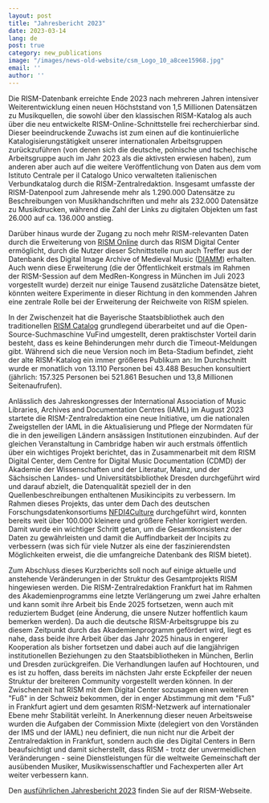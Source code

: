 ```yaml
---
layout: post
title: "Jahresbericht 2023"
date: 2023-03-14
lang: de
post: true
category: new_publications
image: "/images/news-old-website/csm_Logo_10_a8cee15968.jpg"
email: ''
author: ''
---
```


Die RISM-Datenbank erreichte Ende 2023 nach mehreren Jahren intensiver Weiterentwicklung einen neuen Höchststand von 1,5 Millionen Datensätzen zu Musikquellen, die sowohl über den klassischen RISM-Katalog als auch über die neu entwickelte RISM-Online-Schnittstelle frei recherchierbar sind. Dieser beeindruckende Zuwachs ist zum einen auf die kontinuierliche Katalogisierungstätigkeit unserer internationalen Arbeitsgruppen zurückzuführen (von denen sich die deutsche, polnische und tschechische Arbeitsgruppe auch im Jahr 2023 als die aktivsten erwiesen haben), zum anderen aber auch auf die weitere Veröffentlichung von Daten aus dem vom Istituto Centrale per il Catalogo Unico verwalteten italienischen Verbundkatalog durch die RISM-Zentralredaktion. Insgesamt umfasste der RISM-Datenpool zum Jahresende mehr als 1.290.000 Datensätze zu Beschreibungen von Musikhandschriften und mehr als 232.000 Datensätze zu Musikdrucken, während die Zahl der Links zu digitalen Objekten um fast 26.000 auf ca. 136.000 anstieg.

Darüber hinaus wurde der Zugang zu noch mehr RISM-relevanten Daten durch die Erweiterung von [RISM Online](https://rism.online) durch das RISM Digital Center ermöglicht, durch die Nutzer dieser Schnittstelle nun auch Treffer aus der Datenbank des Digital Image Archive of Medieval Music ([DIAMM](https://www.diamm.ac.uk/)) erhalten. Auch wenn diese Erweiterung (die der Öffentlichkeit erstmals im Rahmen der RISM-Session auf dem MedRen-Kongress in München im Juli 2023 vorgestellt wurde) derzeit nur einige Tausend zusätzliche Datensätze bietet, könnten weitere Experimente in dieser Richtung in den kommenden Jahren eine zentrale Rolle bei der Erweiterung der Reichweite von RISM spielen.

In der Zwischenzeit hat die Bayerische Staatsbibliothek auch den traditionellen [RISM Catalog](https://opac.rism.info) grundlegend überarbeitet und auf die Open-Source-Suchmaschine VuFind umgestellt, deren praktischster Vorteil darin besteht, dass es keine Behinderungen mehr durch die Timeout-Meldungen gibt. Während sich die neue Version noch im Beta-Stadium befindet, zieht der alte RISM-Katalog ein immer größeres Publikum an: Im Durchschnitt wurde er monatlich von 13.110 Personen bei 43.488 Besuchen konsultiert (jährlich: 157.325 Personen bei 521.861 Besuchen und 13,8 Millionen Seitenaufrufen).

Anlässlich des Jahreskongresses der International Association of Music Libraries, Archives and Documentation Centres (IAML) im August 2023 startete die RISM-Zentralredaktion eine neue Initiative, um die nationalen Zweigstellen der IAML in die Aktualisierung und Pflege der Normdaten für die in den jeweiligen Ländern ansässigen Institutionen einzubinden. Auf der gleichen Veranstaltung in Cambridge haben wir auch erstmals öffentlich über ein wichtiges Projekt berichtet, das in Zusammenarbeit mit dem RISM Digital Center, dem Centre for Digital Music Documentation (CDMD) der Akademie der Wissenschaften und der Literatur, Mainz, und der Sächsischen Landes- und Universitätsbibliothek Dresden durchgeführt wird und darauf abzielt, die Datenqualität speziell der in den Quellenbeschreibungen enthaltenen Musikincipits zu verbessern. Im Rahmen dieses Projekts, das unter dem Dach des deutschen Forschungsdatenkonsortiums [NFDI4Culture](https://nfdi4culture.de/index.html) durchgeführt wird, konnten bereits weit über 100.000 kleinere und größere Fehler korrigiert werden. Damit wurde ein wichtiger Schritt getan, um die Gesamtkonsistenz der Daten zu gewährleisten und damit die Auffindbarkeit der Incipits zu verbessern (was sich für viele Nutzer als eine der faszinierendsten Möglichkeiten erweist, die die umfangreiche Datenbank des RISM bietet).

Zum Abschluss dieses Kurzberichts soll noch auf einige aktuelle und anstehende Veränderungen in der Struktur des Gesamtprojekts RISM hingewiesen werden. Die RISM-Zentralredaktion Frankfurt hat im Rahmen des Akademienprogramms eine letzte Verlängerung um zwei Jahre erhalten und kann somit ihre Arbeit bis Ende 2025 fortsetzen, wenn auch mit reduziertem Budget (eine Änderung, die unsere Nutzer hoffentlich kaum bemerken werden). Da auch die deutsche RISM-Arbeitsgruppe bis zu diesem Zeitpunkt durch das Akademienprogramm gefördert wird, liegt es nahe, dass beide ihre Arbeit über das Jahr 2025 hinaus in engerer Kooperation als bisher fortsetzen und dabei auch auf die langjährigen institutionellen Beziehungen zu den Staatsbibliotheken in München, Berlin und Dresden zurückgreifen. Die Verhandlungen laufen auf Hochtouren, und es ist zu hoffen, dass bereits im nächsten Jahr erste Eckpfeiler der neuen Struktur der breiteren Community vorgestellt werden können. In der Zwischenzeit hat RISM mit dem Digital Center sozusagen einen weiteren "Fuß" in der Schweiz bekommen, der in enger Abstimmung mit dem "Fuß" in Frankfurt agiert und dem gesamten RISM-Netzwerk auf internationaler Ebene mehr Stabilität verleiht. In Anerkennung dieser neuen Arbeitsweise wurden die Aufgaben der Commission Mixte (delegiert von den Vorständen der IMS und der IAML) neu definiert, die nun nicht nur die Arbeit der Zentralredaktion in Frankfurt, sondern auch die des Digital Centers in Bern beaufsichtigt und damit sicherstellt, dass RISM - trotz der unvermeidlichen Veränderungen - seine Dienstleistungen für die weltweite Gemeinschaft der ausübenden Musiker, Musikwissenschaftler und Fachexperten aller Art weiter verbessern kann.

Den [ausführlichen Jahresbericht 2023](/publications/annual-reports/2023.html) finden Sie auf der RISM-Webseite.
